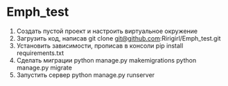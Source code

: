 # Emph_test

1. Создать пустой проект и настроить виртуальное окружение
2. Загрузить код, написав git clone git@github.com:Ririgirl/Emph_test.git
3. Установить зависимости, прописав в консоли pip install requirements.txt
4. Сделать миграции
python manage.py makemigrations
python manage.py migrate
5. Запустить сервер
python manage.py runserver
